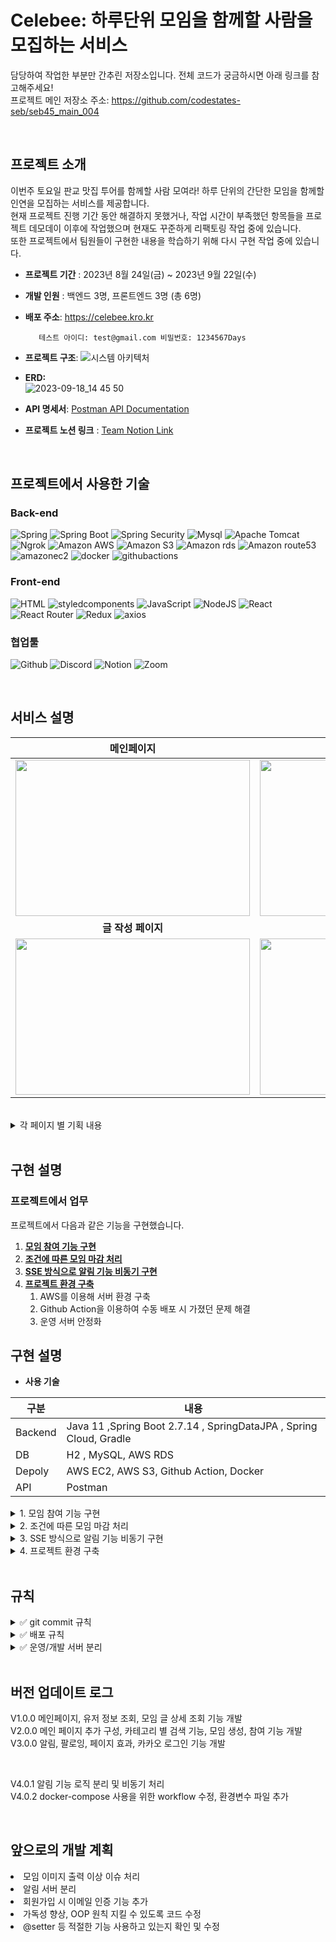 # Celebee: 하루단위 모임을 함께할 사람을 모집하는 서비스 
담당하여 작업한 부분만 간추린 저장소입니다. 전체 코드가 궁금하시면 아래 링크를 참고해주세요! <br/> 
프로젝트 메인 저장소 주소: https://github.com/codestates-seb/seb45_main_004  <br/> 

<br/> 

## 프로젝트 소개

이번주 토요일 판교 맛집 투어를 함께할 사람 모여라! 하루 단위의 간단한 모임을 함께할 인연을 모집하는 서비스를 제공합니다. <br/> 
현재 프로젝트 진행 기간 동안 해결하지 못했거나, 작업 시간이 부족했던 항목들을 프로젝트 데모데이 이후에 작업했으며 현재도 꾸준하게 리팩토링 작업 중에 있습니다. <br/> 
또한 프로젝트에서 팀원들이 구현한 내용을 학습하기 위해 다시 구현 작업 중에 있습니다. <br/> 

- **프로젝트 기간** : 2023년 8월 24일(금) ~ 2023년 9월 22일(수) <br/> 
  
- **개발 인원** : 백엔드 3명, 프론트엔드 3명 (총 6명)
  
- **배포 주소**: https://celebee.kro.kr

         테스트 아이디: test@gmail.com 비밀번호: 1234567Days

- **프로젝트 구조**:
![시스템 아키텍처](https://github.com/Donga1125/Celebee/assets/96361421/c840fba6-4d58-4b16-8d3a-03a6f3f0f6dd)

- **ERD:** <br/> 
![2023-09-18_14 45 50](https://github.com/Donga1125/Celebee/assets/96361421/d407fe10-5712-48a6-be50-fb514f9634c4)

- **API 명세서**:
   <a href="https://documenter.getpostman.com/view/27566438/2s9Y5YT3fE#2f0b370e-db00-4398-ad98-30c515d21887"> Postman API Documentation  </a>


- **프로젝트 노션 링크** :
  <a href="https://rune-ship-1f2.notion.site/6f2bd5a0a6c24b67996a13271f9bcb03"> Team Notion Link  </a>

<br/> 

## 프로젝트에서 사용한 기술

### Back-end
![Spring](https://img.shields.io/badge/spring-6DB33F?style=for-the-badge&logo=spring&logoColor=white)
![Spring Boot](https://img.shields.io/badge/spring_boot_jpa-6DB33F?style=for-the-badge&logo=springboot&logoColor=white)
![Spring Security](https://img.shields.io/badge/spring_security-6DB33F?style=for-the-badge&logo=springsecurity&logoColor=white)
![Mysql](https://img.shields.io/badge/mysql-4479A1?style=for-the-badge&logo=mysql&logoColor=white)
![Apache Tomcat](https://img.shields.io/badge/apachetomcat-F8DC75?style=for-the-badge&logo=apachetomcat&logoColor=white)
![Ngrok](https://img.shields.io/badge/ngrok-1F1E37?style=for-the-badge&logo=ngrok&logoColor=white)
![Amazon AWS](https://img.shields.io/badge/amazonaws-232F3E?style=for-the-badge&logo=amazonaws&logoColor=white)
![Amazon S3](https://img.shields.io/badge/amazons3-569A31?style=for-the-badge&logo=amazons3&logoColor=white)
![Amazon rds](https://img.shields.io/badge/amazonrds-527FFF?style=for-the-badge&logo=amazonrds&logoColor=white)
![Amazon route53](https://img.shields.io/badge/amazonroute53-8C4FFF?style=for-the-badge&logo=amazonroute53&logoColor=white)
![amazonec2](https://img.shields.io/badge/amazonec2-FF9900?style=for-the-badge&logo=amazonec2&logoColor=white)
![docker](https://img.shields.io/badge/docker-2496ED?style=for-the-badge&logo=docker&logoColor=white)
![githubactions](https://img.shields.io/badge/githubactions-2088FF?style=for-the-badge&logo=githubactions&logoColor=white)


### Front-end

![HTML](https://img.shields.io/badge/html5-E34F26?style=for-the-badge&logo=html5&logoColor=white)
![styledcomponents](https://img.shields.io/badge/styledcomponents-DB7093?style=for-the-badge&logo=styledcomponents&logoColor=white)
![JavaScript](https://img.shields.io/badge/javascript-F7DF1E?style=for-the-badge&logo=javascript&logoColor=black)
![NodeJS](https://img.shields.io/badge/node.js-339933?style=for-the-badge&logo=nodedotjs&logoColor=black)
![React](https://img.shields.io/badge/react-61DAFB?style=for-the-badge&logo=react&logoColor=black)
![React Router](https://img.shields.io/badge/react_router-CA4245?style=for-the-badge&logo=reactrouter&logoColor=black)
![Redux](https://img.shields.io/badge/redux-764ABC?style=for-the-badge&logo=redux&logoColor=white)
![axios](https://img.shields.io/badge/axios-5A29E4?style=for-the-badge&logo=axios&logoColor=white)

### 협업툴

![Github](https://img.shields.io/badge/github-181717?style=for-the-badge&logo=github&logoColor=white)
![Discord](https://img.shields.io/badge/discord-5865F2?style=for-the-badge&logo=discord&logoColor=white)
![Notion](https://img.shields.io/badge/notion-000000?style=for-the-badge&logo=notion&logoColor=white)
![Zoom](https://img.shields.io/badge/zoom-2D8CFF?style=for-the-badge&logo=zoom&logoColor=white)

<br/> 

  ## 서비스 설명
  
|메인페이지|글 상세 페이지|
|:---:|:---:|
|<img src = "https://github.com/codestates-seb/seb45_main_004/assets/129840158/6c06f272-beee-4c30-9078-3b938e958e47" width = "375" height="250">|<img src = "https://github.com/codestates-seb/seb45_main_004/assets/129840158/47e1169c-5528-47ac-9fc2-109565daf31d" width = "375" height="250">|
|<b>글 작성 페이지</b>|<b>마이페이지</b>|
|<img src = "https://github.com/27Lia/fe-sprint-coz-shopping/assets/117743861/d26394d1-6a03-4773-9b62-bc45a1ab1f35" width = "375" height="250">|<img src = "https://github.com/codestates-seb/seb45_main_004/assets/129840158/a6aec436-671e-4c6f-9a62-4ac750004f92" width = "375" height="250">|

<br/> 
<details>
  <summary> 각 페이지 별 기획 내용 </summary>
   <div markdown="1">
    <details>
      <summary> 메인페이지 </summary>
       <div markdown="1">
        <ul>
          <li> 최신순 > 마감 전 > 마감 완료 순서로 우선순위를 설정하여 메인화면 모임 정렬</li>
          <li> 'ALL' 카테고리를 기본으로 하며, 카테고리 변경 시 해당하는 모임 출력</li>
          <li> 무한 스코롤으로 구현하여 많은 모임을 노출시킴 </li>
          <li> 모임 이미지에 전환 애니메이션을 적용해 생동감있는 메인 화면을 구성함 </li>
          <li> 모임 글 제목과 좋아요 수 노출</li>
          </ul>
      </div>
    </details>
 <details>
      <summary> 글 상세 페이지 </summary>
       <div markdown="1">
        <ul>
        <li> 모임에 대한 [날짜, 장소, 금액, 주최자 정보, 참여 인원, 상세 내용] 을 확인할 수 있음</li>
        <li> 'Join' 버튼을 클릭하여 모임에 참여할 수 있음 </li> 
        <li> 원활한 모임 진행을 위해 모임 삭제, 수정, 참여 취소 기능은 지원하지 않는 것으로 기획함 </li>
        <li> 유저 프로필 이미지를 클릭하면 해당 유저의 마이페이지로 화면 전환됨 </li>
          </ul>
      </div>
    </details>
<details>
      <summary> 글 작성 페이지 </summary>
       <div markdown="1">
        <ul>
        <li> 모임 진행 전 인원을 확정하고자 원하는 모임 날짜 2일 전에 자동 마감되도록 기획 </li>
        <li> [제목, 모임 날짜, 인원, 상세 설명, 카테고리, 모임 장소, 이미지] 를 작성자가 결정할 수 있음 </li>
        <li> 위 내용을 모두 작성해야 모임 글 생성이 가능함 </li>
        <li> 선택한 카테고리에 따라 선택할 수 있는 이미지가 변경됨 </li>
          </ul>
      </div>
    </details>
 <details>
      <summary> 마이페이지 </summary>
       <div markdown="1">
        <ul>
        <li> [프로필 이미지 변경, 소개 글 변경, 좋아한 모임 확인, 참여한 모임 확인] 기능을 할 수 있음 </li>
        <li> 모임 이미지 클릭 시 해당 모임의 상세 페이지로 화면 전환됨 </li>
        <li> 타인의 마이페이지를 확인할 수 있으며, 해당 유저가 좋아한 모임과 참여한 모임을 확인할 수 있음 </li>
        <li> 유저 팔로우 기능은 추후 업데이트 예정임 </li>
          </ul>
      </div>
    </details>

  </div>
</details>

<br/> 


## 구현 설명

### 프로젝트에서 업무 
프로젝트에서 다음과 같은 기능을 구현했습니다. 

1. **[모임 참여 기능 구현](https://www.notion.so/Celebee-_-79cfb8c0a3fa42a3a5b3e71f8f8a555b?pvs=21)**
2. **[조건에 따른 모임 마감 처리](https://www.notion.so/Celebee-_-79cfb8c0a3fa42a3a5b3e71f8f8a555b?pvs=21)** 
3. **[SSE 방식으로 알림 기능 비동기 구현](https://www.notion.so/Celebee-_-79cfb8c0a3fa42a3a5b3e71f8f8a555b?pvs=21)**
4. **[프로젝트 환경 구축](https://www.notion.so/Celebee-_-79cfb8c0a3fa42a3a5b3e71f8f8a555b?pvs=21)**
    1. AWS를 이용해 서버 환경 구축 
    2. Github Action을 이용하여 수동 배포 시 가졌던 문제 해결 
    3. 운영 서버 안정화 

## 구현 설명

- **사용 기술**

| 구분  | 내용 |
| --- | --- |
| Backend | Java 11 ,Spring Boot 2.7.14 , SpringDataJPA , Spring Cloud, Gradle  |
| DB | H2 , MySQL, AWS RDS |
| Depoly | AWS EC2, AWS S3, Github Action, Docker |
| API | Postman |


 <details>
      <summary> 1. 모임 참여 기능 구현 </summary>
       <div markdown="1">

 Spring Data JPA 가 기본적으로 제공해 주는 쿼리 메서드를 사용해 모임 참여, 모임에 참여한 인원 조회, 내가 참여한 모임 조회를 위한 REST API를 구현했습니다.  
모임 참여 요청을 받으면 참여 중복 여부와 모임 인원수를 확인한 뒤 검사를 통과하면 모임 참여 기록을 저장하고 모임 참여 여부인 BoardStatus와 모임 인원수를 업데이트합니다.  

모임 상세 페이지에서 참여 인원에 대한 데이터, 마이페이지에서 내가 참여한 모든 모임에 대한 데이터가 필요할 때 클라이언트에서 GET 요청을 받으면 Headers로 전달받은 Authorization 값에서 memberId를 추출하여 해당 ID 값이 저장된 모임 정보를 클라이언트로 전달합니다. 

```java
//ApplicantService
//모임 참여
    public Applicant joinBoard(long boardId, boolean isJoin){
        //해당 모임에 참여했는지 확인
        Long memberId = extractMemberId();
        isJoinAlready(boardId, memberId);

        //모임 참여 로직
        Applicant applicant = new Applicant();
        Board board = boardRepository.getById(boardId); //보드 정보 가져오기
        applicant.setBoard(board);
        applicant.setBoardImageUrl(board.getImageUrl());
        Member member = memberRepository.getById(memberId); //멤버 정보 가져오기
        applicant.setMember(member);
        applicant.setMemberImageUrl(member.getImageUrl());
        applicant.setMemberNickname(member.getNickname());

        //현재 모임 참여 인원 수 업데이트
        if(board.getCurrentNum() < board.getTotalNum()){
            board.setCurrentNum(board.getCurrentNum()+1);

            if (board.getCurrentNum() == board.getTotalNum()){
                board.setStatus(Board.BoardStatus.BOARD_COMPLETE);
                String rootImagePath = board.getImageUrl();
                String cutPath = rootImagePath.substring(0, rootImagePath.length()-4);
                System.out.println(cutPath);
                board.setImageUrl(cutPath+"-closed.png"); //마감 이미지로 변경
                boardRepository.save(board);
                //모집 마감 알림 발송
                notifyCompleted(board);
            }
        }else {//인원수 다 찼으면 추가 안함
            throw new BusinessLogicException(ExceptionCode.NOT_ALLOW_PARTICIPATE);
        }

        //참여 정보 저장
        Applicant savedApplicant = applicantRepository.save(applicant);
        //모임 참여 처리
        applicant.setJoin(true);
        //알림 발송
        notifyApplicant(board);
        notifyParticipants(board);
        
        return savedApplicant;
    }
    
    
    //모임 참여 중인 모든 인원에게 알림 전송
    private void notifyParticipants(Board board){
        alarmService.sendParticipantsNotification(board);
    }

    //모임 참여 완료 알림 전송 (모임 참여 신청자에게 전송)
    private void notifyApplicant (Member member, Board board){
        alarmService.sendApplicantNotification(member,board);
    }

    //모임 모집 마감 알림 전송
    private void notifyCompleted(Board board){
        alarmService.sendCompletedNotification(board);
    }
```

 </div>
    </details>


 <details>
      <summary> 2. 조건에 따른 모임 마감 처리 </summary>
       <div markdown="1">
 Spring boot에서 제공하는 Scheduler 기능을 사용하여 모임 마감 기능을 구현했습니다. 일정한 주기로 마감 조건을 충족하는지 확인하고 마감 처리를 진행해야 했기 때문에 Scheduler 기능을 사용했습니다. 모임 마감 처리 조건은 다음과 같습니다. 

- 모임 2일 전
- 모집 인원이 충족되었을 때

매일 00시에 확인하여 글 작성 시 설정한 Date의 2일 전이라면 BoardStatus를 변경합니다. 

모집 인원이 충족되었는지는 모임 참여 처리 과정에서 확인합니다. 모임 참여를 하며 현재 인원에서 +1 를 해주며, 현재 인원(current num)과 모집 인원(total num)값이 같아지면 BoardStatus를 변경합니다. 

BoardStatus를 *BOARD_RECRUITING → BOARD_COMPLETE* 로 상태 변경하여 모임 마감 처리 후 BoardStatus를 클라이언트로 전달합니다. 또한 BoardStatus 변경 후에 모임 이미지를 마감 이미지로 변경합니다. 

```java
//BoardService
   //날짜지난 모임 마감처리
    @Scheduled(cron = "0 0 0 * * *") //매일 00시에 수행
    public void checkDate(){
        LocalDate today = LocalDate.now();
        List<Board> closedList = findEventsScheduledForDate(today.plus(2, ChronoUnit.DAYS));

        for (Board board : closedList){
            board.setStatus(Board.BoardStatus.BOARD_COMPLETE);
            String rootImagePath = board.getImageUrl();
            String cutPath = rootImagePath.substring(0, rootImagePath.length()-4);
            System.out.println(cutPath);
            board.setImageUrl(cutPath+"-closed.png");
            boardRepository.save(board);
            //알림 발송
            notifyDeadline(board);
        }
    }
    
    //해당 날짜에 예정된 모임 검색(이메일 발송 관련 메서드)
    public List<Board> findEventsScheduledForDate(LocalDate eventDate ) {
        //BoardStatus가 모집중 상태인 모임만 반환
        return boardRepository.findByDateAndStatus(eventDate, Board.BoardStatus.BOARD_RECRUITING);
    }
```

 </div>
    </details>


 <details>
      <summary> 3. SSE 방식으로 알림 기능 비동기 구현 </summary>
       <div markdown="1">
       </br>
 사용자가 알림을 삭제하지 않았다면 알림 GET 요청 시 지난 알림들을 모두 보내주고, 특정 이벤트 발생 시 사용자에게 알림을 보내야 했습니다. 따라서 실시간으로 서버에서 클라이언트로 데이터를 보내줄 수 있는 장점을 가진 SSE(Server-Sent-Events) 방식으로 구현했습니다. 알림 발송 조건은 다음과 같습니다. 

- 모임 글 작성이 완료되었을 때
- 새로운 사용자가 모임에 참여했을 때 - 기존에 모임에 참여한 모든 인원에게 알림 발송
- 모임이 마감되었을 때

사용자가 로그인하면 클라이언트에서 알림 구독 요청을 보냅니다. 

구독 요청 전 발생하여 누락된 알림이 있는지 확인하고, 누락된 알림을 포함해 구독이 되어있는 동안 조건을 충족하면 알림을 보내줍니다. 

```java
//alaramService
    //클라가 구독을 위해 호출하는 메서드
    public SseEmitter subscribe(Long memberId, String lastEventId) {
        String id = makeTimeIncludedId(memberId);
        SseEmitter emitter = emitterRepository.save(id, new SseEmitter(DEFAULT_TIMEOUT));
        //emitter 가 완료될 때 emitter를 삭제 (모든 데이터가 성공적으로 전송된 상태)
        emitter.onCompletion(() -> emitterRepository.deleteById(id));
        //emitter 가 타임아웃되었으면 emitter 삭제 (지정된 시간동안 어떤 이벤트도 전송 x)
        emitter.onTimeout(() -> emitterRepository.deleteById(id));

       //503 에러 방지하고자 더미 이벤트 전달
        sendToClient(emitter, id, "EventStream Created. [memberId=" + memberId + "]");

        //클라가 미수신한 event가 존재할 경우 전송 (유실 방지)
        if (hasLostData(lastEventId)){
            sendLostdata(lastEventId, memberId, emitter);
        }

        return emitter;
    }

    /**
     * 알림 생성, 전송 메서드
     * 사용자의 모든 알람을 읽음처리
     */
    @Async
    @Transactional
    public void sendAlarm(Member member, Board board, Alarm.AlarmStatus alarmStatus, String content){
        Alarm alarm = Alarm.create(member, board, alarmStatus,content);
        alarmRepository.save(alarm);

        Map<String, SseEmitter> sseEmitters = emitterRepository.findAllEmittersStartWithByMemberId(member.getId());
        String eventId = makeTimeIncludedId(member.getId());
        System.out.println(eventId);

        sseEmitters.forEach((key, emitter) -> {
            //데이터 캐시 저장 (유실 데이터 처리를 위해)
            emitterRepository.saveEventCache(key,alarm);
            //데이터 전송
            sendToClient(emitter,eventId, content);
        });
    }
```

![스크린샷 2024-03-29 09.40.10.png](https://prod-files-secure.s3.us-west-2.amazonaws.com/c52d3ba8-5d60-4225-b490-d52786f48aed/35a33753-75ca-43e4-9c52-e02c1504f233/%E1%84%89%E1%85%B3%E1%84%8F%E1%85%B3%E1%84%85%E1%85%B5%E1%86%AB%E1%84%89%E1%85%A3%E1%86%BA_2024-03-29_09.40.10.png)
 </div>
    </details>


 <details>
      <summary> 4. 프로젝트 환경 구축 </summary>
       <div markdown="1">
       </br>

1. **AWS를 이용해 서버 환경 구축** 
    
     AWS는 많은 점유율을 차지하고 있기 때문에 관련 자료들이 많고, 클라우드 서버를 처음 구축하는 과정에서 참고할 수 있는 자료가 많은 것을 큰 장점으로 생각하여 AWS를 사용했습니다. AWS EC2 와 RDS를 이용해 서버 환경을 구축하였으며, S3 버킷을 2개 구성하여 프론트 배포와 파일 서버로 사용하였습니다. 
    
    또한, 동적 콘텐츠 로딩 시간 단축과 트래픽 급증을 대응하기 위해 AWS CloudFront를 적용하여 페이지 로드 시간 515ms → 84ms 단축했습니다. 
    
    내 도메인 한국에서 도메인 주소를 등록하고 AWS route53을 이용해 CloudFront의 주소를 변경하여 프로젝트에 DNS를 적용했습니다. 
    
2. **Github Action을 이용하여 수동 배포 시 가졌던 문제 해결** 
    
     이전 Stackoverflow 클론 코딩 프로젝트를 하며 수동으로 jar 파일을 빌드하여 AWS EC2로 옮긴 후 서버를 배포했는데, 빌드 및 배포 과정에서 개발자의 실수로 발생하는 문제로 배포까지 많은 시간이 소요되는 문제가 있었습니다. 배포까지 시간을 단축하기 위해 Github Action을 이용해 CI/CD를 적용했습니다. 
    
    백엔드의 경우 도커 이미지로 jar 파일을 빌드하여 Ec2 에서 도커 컨테이너를 실행하는 과정으로 서버를 배포했고, 프론트엔드의 경우 main 브렌치를 기준으로 빌드한 뒤, S3 버킷으로 배포했습니다. 
    
    그 결과로 최근 10개 서버 배포를 기준으로 CI/CD 과정에 평균 1분 32초 소요되도록 단축했습니다. 
    
3. **운영 서버 안정화** 
    
     필수 기능 개발을 백엔드가 먼저 완료하여 추후 개발 예정으로 정한 항목을 먼저 작업하게 되었습니다. 이때 서버 신규 기능 추가로 운영에 의도하지 않은 문제가 생기는 것을 방지하기 위해 운영과 개발 서버를 분리 작업했습니다. 개발 서버 또한 AWS 를 이용해 운영 서버와 동일한 스펙으로 구성했으며, 신규 기능을 개발 서버에 먼저 배포하여 기능을 확인한 뒤 문제가 없으면 main 브렌치로 merge하여 운영 서버에 배포했습니다. 이에 따라 사이드 이펙트에 대한 부담을 덜고 알림 기능을 작업할 수 있었습니다. 현업에서 여러 대의 서버를 분리해 운영하는 과정과 서버 한대가 가지는 부담을 줄일 수 있는 긍정적인 이유를 직접 느낄 수 있는 경험이었습니다.
  </div>
    </details>

<br/> 

## 규칙
<details>
  <summary>✅ git commit 규칙</summary>
   <div markdown="1">
     
  |Type|내용|
  |----|---|
  |feat|새로운 기능 추가|
  |fix|버그 수정|
  |docs|문서 수정|
  |style|코드 포맷팅, 세미콜론 누락 (코드변경 x)|
  |refactor|코드 리팩토링|
  
  **사용 예시**
  [직무] Type : 변경 내용
  ex) header 컴포넌트 작업 완료 ➡️
  [FE]feat : header component 작업 완료
      
</details>
  </div>

<details>
  <summary>✅ 배포 규칙</summary>
   <div markdown="1">
    <ul>
    <li> 매 스프린트 마감일 16시에 빌드 및 배포를 진행하며, 배포 완료 후 2시간동안 테스트를 진행한다. (default) </li>
    <li> 서버 배포 - 백엔드 기능 구현이 완료되면 3인이 기능 테스트 진행 후 배포 진행한다. </li>
    <li> 클라이언트 배포 - 매 스프린트 마감 후 취합하여 진행한다. </li>
    <li> 배포 날짜 또는 시간에 대해 변경이 필요할 시 소통 코어 타임에 공유한다. </li>
    <li> 배포 버전은 현재 스프린트를 기준으로 정한다. ex_스프린트1 작업물 배포 시 V1.0.0 ~ </li>
      </ul>
  </div>
</details>

<details>
  <summary>✅ 운영/개발 서버 분리</summary>
   <div markdown="1">
    <ul>
  <li> 리팩토링한 내용(feat_FE/BE) -> dev 브렌치로 업로드 -> 개발 서버에 배포하여 확인 </li>
  <li> 서비스중인 곳에서 버그 수정 필요 시 -> main 브렌치에서 바로 fix or hotfix로 push.  </li>
  <li> 개발 서버에서 테스트 완료하여 서비스 할 사항  -> main 브랜치로 merge -> 운영서버에 배포하여 확인  </li>
      </ul>
  </div>
</details>

<br/> 

## 버전 업데이트 로그
V1.0.0 메인페이지, 유저 정보 조회, 모임 글 상세 조회 기능 개발<br/> 
V2.0.0 메인 페이지 추가 구성, 카테고리 별 검색 기능, 모임 생성, 참여 기능 개발<br/> 
V3.0.0 알림, 팔로잉, 페이지 효과, 카카오 로그인 기능 개발 <br/> 

<br/> 

V4.0.1 알림 기능 로직 분리 및 비동기 처리 <br/> 
V4.0.2 docker-compose 사용을 위한 workflow 수정, 환경변수 파일 추가 <br/> 

<br/> 

## 앞으로의 개발 계획
<li> 모임 이미지 출력 이상 이슈 처리 </li>
<li> 알림 서버 분리 </li>
<li> 회원가입 시 이메일 인증 기능 추가 </li>
<li> 가독성 향상, OOP 원칙 지킬 수 있도록 코드 수정 </li>
<li> @setter 등 적절한 기능 사용하고 있는지 확인 및 수정 </li>
